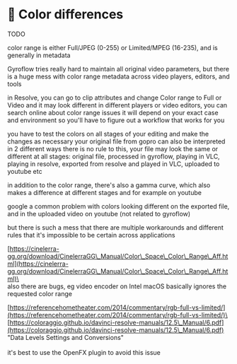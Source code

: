 # 🎨 Color differences

TODO



color range is either Full/JPEG (0-255) or Limited/MPEG (16-235), and is generally in metadata&#x20;

Gyroflow tries really hard to maintain all original video parameters, but there is a huge mess with color range metadata across video players, editors, and tools&#x20;

in Resolve, you can go to clip attributes and change Color range to Full or Video and it may look different in different players or video editors, you can search online about color range issues it will depend on your exact case and environment so you'll have to figure out a workflow that works for you

you have to test the colors on all stages of your editing and make the changes as necessary your original file from gopro can also be interpreted in 2 different ways there is no rule to this, your file may look the same or different at all stages: original file, processed in gyroflow, playing in VLC, playing in resolve, exported from resolve and played in VLC, uploaded to youtube etc&#x20;

in addition to the color range, there's also a gamma curve, which also makes a difference at different stages and for example on youtube&#x20;

google a common problem with colors looking different on the exported file, and in the uploaded video on youtube (not related to gyroflow)

but there is such a mess that there are multiple workarounds and different rules that it's impossible to be certain across applications

[https://cinelerra-gg.org/download/CinelerraGG\_Manual/Color\_Space\_Color\_Range\_Aff.html](https://cinelerra-gg.org/download/CinelerraGG\_Manual/Color\_Space\_Color\_Range\_Aff.html)\
\
also there are bugs, eg video encoder on Intel macOS basically ignores the requested color range

[https://referencehometheater.com/2014/commentary/rgb-full-vs-limited/](https://referencehometheater.com/2014/commentary/rgb-full-vs-limited/)\
\
[https://coloraggio.github.io/davinci-resolve-manuals/12.5\_Manual/6.pdf](https://coloraggio.github.io/davinci-resolve-manuals/12.5\_Manual/6.pdf) "Data Levels Settings and Conversions"\
\
it's best to use the OpenFX plugin to avoid this issue
